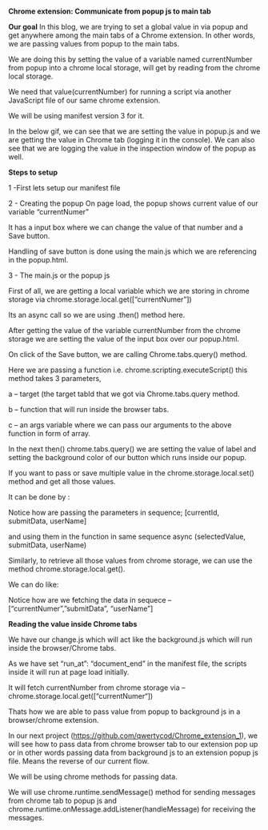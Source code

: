 # 
**Chrome extension: Communicate from popup js to main tab**

**Our goal**
In this blog, we are trying to set a global value in via popup and get anywhere among the main tabs of a Chrome extension. In other words, we are passing values from popup to the main tabs.

We are doing this by setting the value of a variable named currentNumber from popup into a chrome local storage, will get by reading from the chrome local storage.

We need that value(currentNumber) for running a script via another JavaScript file of our same chrome extension.

We will be using manifest version 3 for it.

In the below gif, we can see that we are setting the value in popup.js and we are getting the value in Chrome tab (logging it in the console). We can also see that we are logging the value in the inspection window of the popup as well.

**Steps to setup**

1 -First lets setup our manifest file

2 - Creating the popup
On page load, the popup shows current value of our variable “currentNumer” 

It has a input box where we can change the value of that number and a Save button.

Handling of save button is done using the main.js which we are referencing in the popup.html. 

3 - The main.js or the popup js

First of all, we are getting a local variable which we are storing in chrome storage via chrome.storage.local.get([“currentNumer”])

Its an async call so we are using .then() method here.

After getting the value of the variable currentNumber from the chrome storage we are setting the value of the input box over our popup.html.

On click of the Save button, we are calling Chrome.tabs.query() method.

Here we are passing a function i.e. chrome.scripting.executeScript() this method takes 3 parameters,

a – target (the target tabId that we got via Chrome.tabs.query method.

b – function that will run inside the browser tabs.

c – an args variable where we can pass our arguments to the above function in form of array.

In the next then() chrome.tabs.query() we are setting the value of label and setting the background color of our button which runs inside our popup.

If you want to pass or save multiple value in the chrome.storage.local.set() method and get all those values.

It can be done by :

Notice how are passing the parameters in sequence;  [currentId, submitData, userName]

and using them in the function in same sequence async (selectedValue, submitData, userName)

Similarly, to retrieve all those values from chrome storage, we can use the method chrome.storage.local.get(). 

We can do like:

Notice how are we fetching the data in sequece – [“currentNumer”,”submitData”, “userName”]

**Reading the value inside Chrome tabs**

We have our change.js which will act like the background.js which will run inside the browser/Chrome tabs.

As we have set  “run_at”: “document_end”  in the manifest file, the scripts inside it will run at page load initially. 

It will fetch currentNumber from chrome storage via – chrome.storage.local.get([“currentNumer“]) 

Thats how we are able to pass value from popup to background js in a browser/chrome extension.


In our next project (https://github.com/qwertycod/Chrome_extension_1), we will see how to pass data from chrome browser tab to our extension pop up or in other words passing data from background js to an extension popup js file. Means the reverse of our current flow.

We will be using chrome methods for passing data.

We will use chrome.runtime.sendMessage() method for sending messages from chrome tab to popup js and chrome.runtime.onMessage.addListener(handleMessage) for receiving the messages.
